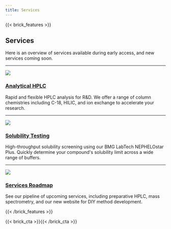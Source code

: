 ```yaml
---
title: Services
---
```


{{< brick_features >}}

## Services

Here is an overview of services available during early access, and new services coming soon.

---

![](/img/icons/material-symbols/200/rounded/auto_awesome_mosaic.svg)
### [Analytical HPLC](/hplc-analysis/)

Rapid and flexible HPLC analysis for R&D. We offer a range of column chemistries including C-18, HILIC, and ion exchange to accelerate your research.

---

![](/img/icons/material-symbols/200/rounded/performance_max.svg)
### [Solubility Testing](/solubility/)

High-throughput solubility screening using our BMG LabTech NEPHELOstar Plus. Quickly determine your compound's solubility limit across a wide range of buffers.

---

![](/img/icons/material-symbols/200/rounded/design_services.svg)
### [Services Roadmap](/roadmap/)

See our pipeline of upcoming services, including preparative HPLC, mass spectrometry, and our new website for DIY method development.

{{< /brick_features >}}

{{< brick_cta >}}{{< /brick_cta >}}


<!--

{{< brick_blocks >}}

## Alternative services 1

Hugobricks covers all components you would like to have at hand. It is a power engine for your web oriented projects. It has excellent performance in all categories.

---

![](/uploads/gallery/01.jpg)
### Covers all components

Includes many bricks.

[](/services/)

---

![](/uploads/gallery/02.jpg)
### 99+ Google Lighthouse score

Lightning fast website.

[](/services/)

---

![](/uploads/gallery/03.jpg)
### Themeable through CSS variables

Easily themeable.

[](/services/)

---

![](/uploads/gallery/04.jpg)
### Fully responsive on all devices

Works on every screen.

[](/services/)

---

![](/uploads/gallery/05.jpg)
### Super fast builds and deploys

Extremely fast.

[](/services/)

---

![](/uploads/photos/06.jpg)
### 10+ pre-build pages

Start with the end result.

[](/services/)

{{< /brick_blocks >}}
{{< brick_blocks >}}

## Alternative services 2

Hugobricks covers all components you would like to have at hand. It is a power engine for your web oriented projects. It has excellent performance in all categories.

---

### Covers all components

Includes many bricks.

[](/services/)

---

### 99+ Google Lighthouse score

Lightning fast website.

[](/services/)

---

### Themeable through CSS variables

Easily themeable.

[](/services/)

---

### Fully responsive on all devices

Works on every screen.

[](/services/)

---

### Super fast builds and deploys

Extremely fast.

[](/services/)

---

### 10+ pre-build pages

Start with the end result.

[](/services/)

{{< /brick_blocks >}} -->

